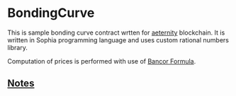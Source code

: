 # BondingCurve

This is sample bonding curve contract wrtten for [aeternity](https://aeternity.com/) blockchain. It is written in Sophia programming language and uses custom rational numbers library.

Computation of prices is performed with use of [Bancor Formula](https://drive.google.com/file/d/0B3HPNP-GDn7aRkVaV3dkVl9NS2M/view).

## [Notes](NOTES.md)